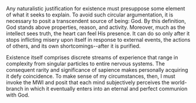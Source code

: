 Any naturalistic justification for existence must presuppose some element of what it seeks to explain. To avoid such circular argumentation, it is necessary to posit a transcendent source of being: God. By this definition, God stands above properties, reason, and activity. Moreover, much as the intellect sees truth, the heart can feel His presence. It can do so only after it stops inflicting misery upon itself in response to external events, the actions of others, and its own shortcomings--after it is purified.

Existence itself comprises discrete streams of experience that range in complexity from singular particles to entire nervous systems. The consequent rarity and significance of sapience makes personally acquiring it defy coincidence. To make sense of my circumstances, then, I must invoke the MWI and posit that each mind subjectively perceives the world-branch in which it eventually enters into an eternal and perfect communion with God.